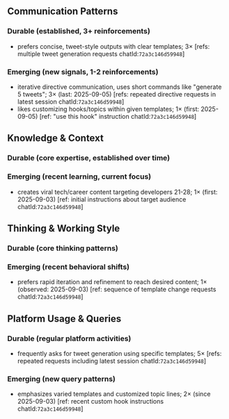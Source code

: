 ## Communication Patterns
### Durable (established, 3+ reinforcements)
- prefers concise, tweet-style outputs with clear templates; 3× [refs: multiple tweet generation requests chatId:`72a3c146d59948`]

### Emerging (new signals, 1-2 reinforcements)
- iterative directive communication, uses short commands like "generate 5 tweets"; 3× (last: 2025-09-05) [refs: repeated directive requests in latest session chatId:`72a3c146d59948`]
- likes customizing hooks/topics within given templates; 1× (first: 2025-09-05) [ref: "use this hook" instruction chatId:`72a3c146d59948`]

## Knowledge & Context
### Durable (core expertise, established over time)

### Emerging (recent learning, current focus)
- creates viral tech/career content targeting developers 21-28; 1× (first: 2025-09-03) [ref: initial instructions about target audience chatId:`72a3c146d59948`]

## Thinking & Working Style
### Durable (core thinking patterns)

### Emerging (recent behavioral shifts)
- prefers rapid iteration and refinement to reach desired content; 1× (observed: 2025-09-03) [ref: sequence of template change requests chatId:`72a3c146d59948`]

## Platform Usage & Queries
### Durable (regular platform activities)
- frequently asks for tweet generation using specific templates; 5× [refs: repeated requests including latest session chatId:`72a3c146d59948`]

### Emerging (new query patterns)
- emphasizes varied templates and customized topic lines; 2× (since 2025-09-03) [ref: recent custom hook instructions chatId:`72a3c146d59948`]